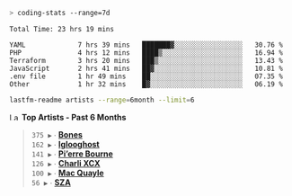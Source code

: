 ```zsh
> coding-stats --range=7d
```

<!--START_SECTION:waka-->

```text
Total Time: 23 hrs 19 mins

YAML             7 hrs 39 mins   ███████▓░░░░░░░░░░░░░░░░░   30.76 %
PHP              4 hrs 12 mins   ████▒░░░░░░░░░░░░░░░░░░░░   16.94 %
Terraform        3 hrs 20 mins   ███▒░░░░░░░░░░░░░░░░░░░░░   13.43 %
JavaScript       2 hrs 41 mins   ██▓░░░░░░░░░░░░░░░░░░░░░░   10.81 %
.env file        1 hr 49 mins    ██░░░░░░░░░░░░░░░░░░░░░░░   07.35 %
Other            1 hr 32 mins    █▓░░░░░░░░░░░░░░░░░░░░░░░   06.19 %
```

<!--END_SECTION:waka-->

```zsh
lastfm-readme artists --range=6month --limit=6
```

<!--START_LASTFM_ARTISTS:{"period": "6month", "rows": 6}-->
<a href="https://last.fm" target="_blank"><img src="https://user-images.githubusercontent.com/17434202/215290617-e793598d-d7c9-428f-9975-156db1ba89cc.svg" alt="Last.fm Logo" width="18" height="13"/></a> **Top Artists - Past 6 Months**

> `375 ▶️` ∙ **[Bones](https://www.last.fm/music/Bones)**<br/>
> `162 ▶️` ∙ **[Iglooghost](https://www.last.fm/music/Iglooghost)**<br/>
> `141 ▶️` ∙ **[Pi’erre Bourne](https://www.last.fm/music/Pi%E2%80%99erre+Bourne)**<br/>
> `126 ▶️` ∙ **[Charli XCX](https://www.last.fm/music/Charli+XCX)**<br/>
> `100 ▶️` ∙ **[Mac Quayle](https://www.last.fm/music/Mac+Quayle)**<br/>
> `56 ▶️` ∙ **[SZA](https://www.last.fm/music/SZA)**<br/>
<!--END_LASTFM_ARTISTS-->

